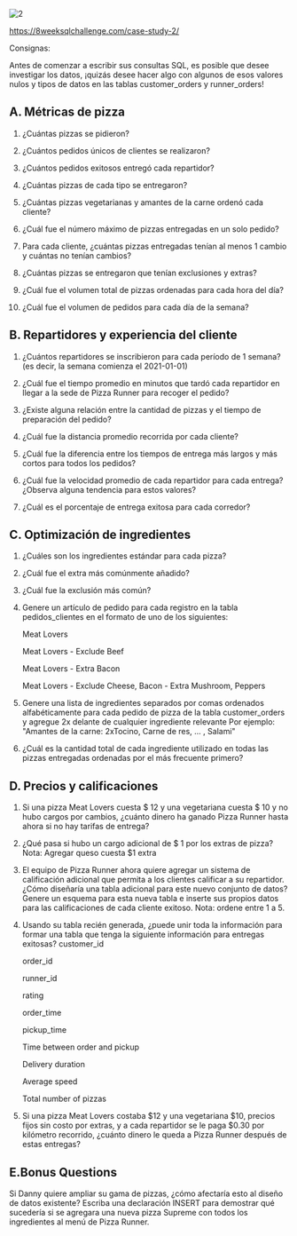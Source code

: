 ![2](https://user-images.githubusercontent.com/86261762/207048889-5b397612-e7af-4c2f-878e-43c94e707c8e.png)

https://8weeksqlchallenge.com/case-study-2/

Consignas: 

Antes de comenzar a escribir sus consultas SQL, es posible que desee investigar los datos, ¡quizás desee hacer algo con algunos de esos valores nulos y tipos de datos en las tablas customer_orders y runner_orders!

## A. Métricas de pizza

1) ¿Cuántas pizzas se pidieron?

2) ¿Cuántos pedidos únicos de clientes se realizaron?

3) ¿Cuántos pedidos exitosos entregó cada repartidor?

4) ¿Cuántas pizzas de cada tipo se entregaron?

5) ¿Cuántas pizzas vegetarianas y amantes de la carne ordenó cada cliente?

6) ¿Cuál fue el número máximo de pizzas entregadas en un solo pedido?

7) Para cada cliente, ¿cuántas pizzas entregadas tenían al menos 1 cambio y cuántas no tenían cambios?

8) ¿Cuántas pizzas se entregaron que tenían exclusiones y extras?

9) ¿Cuál fue el volumen total de pizzas ordenadas para cada hora del día?

10) ¿Cuál fue el volumen de pedidos para cada día de la semana?

## B. Repartidores y experiencia del cliente

1) ¿Cuántos repartidores se inscribieron para cada período de 1 semana? (es decir, la semana comienza el 2021-01-01)

2) ¿Cuál fue el tiempo promedio en minutos que tardó cada repartidor en llegar a la sede de Pizza Runner para recoger el pedido?

3) ¿Existe alguna relación entre la cantidad de pizzas y el tiempo de preparación del pedido?

4) ¿Cuál fue la distancia promedio recorrida por cada cliente?

5) ¿Cuál fue la diferencia entre los tiempos de entrega más largos y más cortos para todos los pedidos?

6) ¿Cuál fue la velocidad promedio de cada repartidor para cada entrega? ¿Observa alguna tendencia para estos valores?

7) ¿Cuál es el porcentaje de entrega exitosa para cada corredor?

## C. Optimización de ingredientes
1) ¿Cuáles son los ingredientes estándar para cada pizza?
 
2) ¿Cuál fue el extra más comúnmente añadido?

3) ¿Cuál fue la exclusión más común?

4) Genere un artículo de pedido para cada registro en la tabla pedidos_clientes en el formato de uno de los siguientes:

   Meat Lovers

   Meat Lovers - Exclude Beef

   Meat Lovers - Extra Bacon

   Meat Lovers - Exclude Cheese, Bacon - Extra Mushroom, Peppers

5) Genere una lista de ingredientes separados por comas ordenados alfabéticamente para cada pedido de pizza de la tabla customer_orders y agregue 2x delante de cualquier ingrediente relevante
Por ejemplo: "Amantes de la carne: 2xTocino, Carne de res, ... , Salami"

6) ¿Cuál es la cantidad total de cada ingrediente utilizado en todas las pizzas entregadas ordenadas por el más frecuente primero?

## D. Precios y calificaciones

1) Si una pizza Meat Lovers cuesta $ 12 y una vegetariana cuesta $ 10 y no hubo cargos por cambios, ¿cuánto dinero ha ganado Pizza Runner hasta ahora si no hay tarifas de entrega?

2) ¿Qué pasa si hubo un cargo adicional de $ 1 por los extras de pizza?
Nota: Agregar queso cuesta $1 extra

3) El equipo de Pizza Runner ahora quiere agregar un sistema de calificación adicional que permita a los clientes calificar a su repartidor. ¿Cómo diseñaría una tabla adicional para este nuevo conjunto de datos? Genere un esquema para esta nueva tabla e inserte sus propios datos para las calificaciones de cada cliente exitoso. 
Nota: ordene entre 1 a 5.

4) Usando su tabla recién generada, ¿puede unir toda la información para formar una tabla que tenga la siguiente información para entregas exitosas?
customer_id

    order_id

    runner_id

    rating

    order_time

    pickup_time

    Time between order and pickup

    Delivery duration

    Average speed

    Total number of pizzas

5) Si una pizza Meat Lovers costaba $12 y una vegetariana $10, precios fijos sin costo por extras, y a cada repartidor se le paga $0.30 por kilómetro recorrido, ¿cuánto dinero le queda a Pizza Runner después de estas entregas?

## E.Bonus Questions 
Si Danny quiere ampliar su gama de pizzas, ¿cómo afectaría esto al diseño de datos existente? Escriba una declaración INSERT para demostrar qué sucedería si se agregara una nueva pizza Supreme con todos los ingredientes al menú de Pizza Runner.
